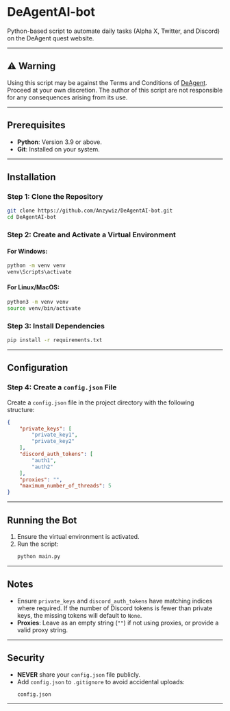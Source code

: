 
# DeAgentAI-bot

Python-based script to automate daily tasks (Alpha X, Twitter, and Discord) on the DeAgent quest website.

---

## ⚠️ Warning
Using this script may be against the Terms and Conditions of [DeAgent](https://deagent.ai/). Proceed at your own discretion. The author of this script are not responsible for any consequences arising from its use.

---

## Prerequisites
- **Python**: Version 3.9 or above.
- **Git**: Installed on your system.

---

## Installation

### Step 1: Clone the Repository
```bash
git clone https://github.com/Anzywiz/DeAgentAI-bot.git
cd DeAgentAI-bot
```

### Step 2: Create and Activate a Virtual Environment

#### For Windows:
```bash
python -m venv venv
venv\Scripts\activate
```

#### For Linux/MacOS:
```bash
python3 -m venv venv
source venv/bin/activate
```

### Step 3: Install Dependencies
```bash
pip install -r requirements.txt
```

---

## Configuration

### Step 4: Create a `config.json` File
Create a `config.json` file in the project directory with the following structure:

```json
{
    "private_keys": [
        "private_key1",
        "private_key2"
    ],
    "discord_auth_tokens": [
        "auth1",
        "auth2"
    ],
    "proxies": "",
    "maximum_number_of_threads": 5
}
```

---

## Running the Bot
1. Ensure the virtual environment is activated.
2. Run the script:
   ```bash
   python main.py
   ```

---

## Notes
- Ensure `private_keys` and `discord_auth_tokens` have matching indices where required. If the number of Discord tokens is fewer than private keys, the missing tokens will default to `None`.
- **Proxies**: Leave as an empty string (`""`) if not using proxies, or provide a valid proxy string.

---

## Security
- **NEVER** share your `config.json` file publicly.
- Add `config.json` to `.gitignore` to avoid accidental uploads:
   ```plaintext
   config.json
   ```

---
